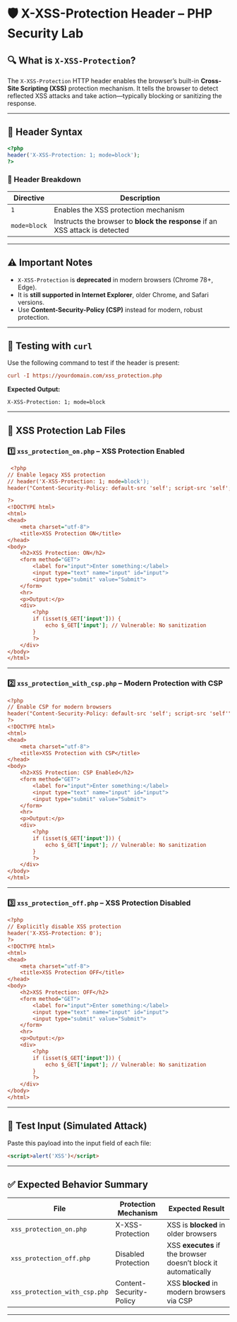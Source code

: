 
# 🛡️ X-XSS-Protection Header – PHP Security Lab

## 🔍 What is `X-XSS-Protection`?

The `X-XSS-Protection` HTTP header enables the browser’s built-in **Cross-Site Scripting (XSS)** protection mechanism. It tells the browser to detect reflected XSS attacks and take action—typically blocking or sanitizing the response.

---

## 🔧 Header Syntax

```php
<?php
header('X-XSS-Protection: 1; mode=block');
?>
```

### 🔎 Header Breakdown

| Directive    | Description                                                                  |
| ------------ | ---------------------------------------------------------------------------- |
| `1`          | Enables the XSS protection mechanism                                         |
| `mode=block` | Instructs the browser to **block the response** if an XSS attack is detected |

---

## ⚠️ Important Notes

* `X-XSS-Protection` is **deprecated** in modern browsers (Chrome 78+, Edge).
* It is **still supported in Internet Explorer**, older Chrome, and Safari versions.
* Use **Content-Security-Policy (CSP)** instead for modern, robust protection.

---

## 🧪 Testing with `curl`

Use the following command to test if the header is present:

```ini
curl -I https://yourdomain.com/xss_protection.php
```

**Expected Output:**

```
X-XSS-Protection: 1; mode=block
```

---

## 🧪 XSS Protection Lab Files

### 1️⃣ `xss_protection_on.php` – XSS Protection Enabled

```ini
 <?php
// Enable legacy XSS protection
// header('X-XSS-Protection: 1; mode=block');
header("Content-Security-Policy: default-src 'self'; script-src 'self';");

?>
<!DOCTYPE html>
<html>
<head>
    <meta charset="utf-8">
    <title>XSS Protection ON</title>
</head>
<body>
    <h2>XSS Protection: ON</h2>
    <form method="GET">
        <label for="input">Enter something:</label>
        <input type="text" name="input" id="input">
        <input type="submit" value="Submit">
    </form>
    <hr>
    <p>Output:</p>
    <div>
        <?php
        if (isset($_GET['input'])) {
            echo $_GET['input']; // Vulnerable: No sanitization
        }
        ?>
    </div>
</body>
</html>
```

---

### 2️⃣ `xss_protection_with_csp.php` – Modern Protection with CSP

```ini
<?php
// Enable CSP for modern browsers
header("Content-Security-Policy: default-src 'self'; script-src 'self'");
?>
<!DOCTYPE html>
<html>
<head>
    <meta charset="utf-8">
    <title>XSS Protection with CSP</title>
</head>
<body>
    <h2>XSS Protection: CSP Enabled</h2>
    <form method="GET">
        <label for="input">Enter something:</label>
        <input type="text" name="input" id="input">
        <input type="submit" value="Submit">
    </form>
    <hr>
    <p>Output:</p>
    <div>
        <?php
        if (isset($_GET['input'])) {
            echo $_GET['input']; // Vulnerable: No sanitization
        }
        ?>
    </div>
</body>
</html>
```

---

### 3️⃣ `xss_protection_off.php` – XSS Protection Disabled

```ini
<?php
// Explicitly disable XSS protection
header('X-XSS-Protection: 0');
?>
<!DOCTYPE html>
<html>
<head>
    <meta charset="utf-8">
    <title>XSS Protection OFF</title>
</head>
<body>
    <h2>XSS Protection: OFF</h2>
    <form method="GET">
        <label for="input">Enter something:</label>
        <input type="text" name="input" id="input">
        <input type="submit" value="Submit">
    </form>
    <hr>
    <p>Output:</p>
    <div>
        <?php
        if (isset($_GET['input'])) {
            echo $_GET['input']; // Vulnerable: No sanitization
        }
        ?>
    </div>
</body>
</html>
```

---

## 🧪 Test Input (Simulated Attack)

Paste this payload into the input field of each file:

```html
<script>alert('XSS')</script>
```

---

## ✅ Expected Behavior Summary

| File                          | Protection Mechanism    | Expected Result                                                |
| ----------------------------- | ----------------------- | -------------------------------------------------------------- |
| `xss_protection_on.php`       | X-XSS-Protection        | XSS is **blocked** in older browsers                           |
| `xss_protection_off.php`      | Disabled Protection     | XSS **executes** if the browser doesn’t block it automatically |
| `xss_protection_with_csp.php` | Content-Security-Policy | XSS **blocked** in modern browsers via CSP                     |

---

